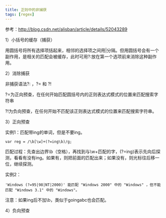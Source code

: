 ```yaml
---
title: 正则中的非捕获
tags: [regex]
---
```


参考：http://blog.csdn.net/alisban/article/details/52043289

1）小括号的缓存（捕获）

用圆括号将所有选择项括起来，相邻的选择项之间用|分隔。但用圆括号会有一个副作用，是相关的匹配会被缓存，此时可用?:放在第一个选项前来消除这种副作用。

2）消除捕获

非捕获语法?: ，?= 和 ?!

?=为正向预查，在任何开始匹配圆括号内的正则表达式模式的位置来匹配搜索字符串

?!为负向预查，在任何开始不匹配该正则表达式模式的位置来匹配搜索字符串。

3）正向预查

实例1：匹配带ing的单词，但是不要ing。

```
var reg = /\b[\w]+(?=ing\b)/g;
```

匹配过程：先查出边界\b（空格），再找到与\w+匹配的字，(?=ing)表示先向后探测，看看有没有ing。如果有，则把前面的匹配出来；如果没有，则光标往后移一位，继续探测。

实例2：

```
'Windows (?=95|98|NT|2000)' 能匹配 "Windows 2000" 中的 "Windows" ，但不能匹配 "Windows 3.1" 中的 "Windows"。
```

注意：如果ing后不加\b，类似于goingabc也会匹配。

4）负向预查
